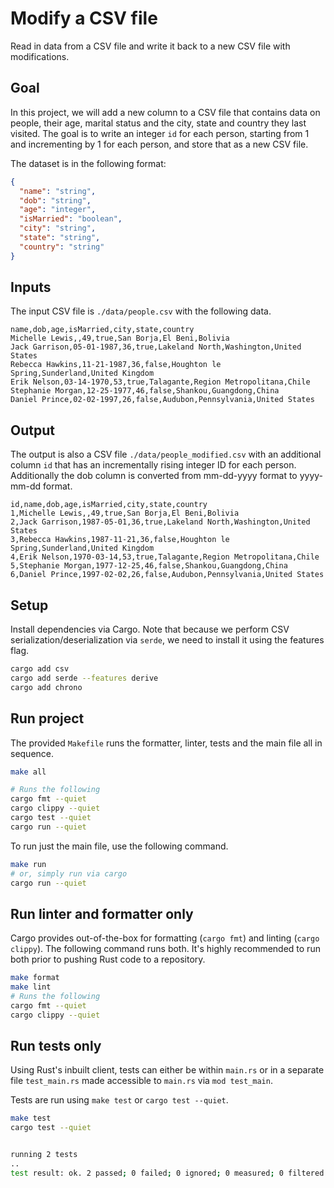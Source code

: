 # Modify a CSV file

Read in data from a CSV file and write it back to a new CSV file with modifications.

## Goal

In this project, we will add a new column to a CSV file that contains data on people, their age, marital status and the city, state and country they last visited. The goal is to write an integer `id` for each person, starting from 1 and incrementing by 1 for each person, and store that as a new CSV file.

The dataset is in the following format:

```json
{
  "name": "string",
  "dob": "string",
  "age": "integer",
  "isMarried": "boolean",
  "city": "string",
  "state": "string",
  "country": "string"
}
```

## Inputs

The input CSV file is `./data/people.csv` with the following data.

```csv
name,dob,age,isMarried,city,state,country
Michelle Lewis,,49,true,San Borja,El Beni,Bolivia
Jack Garrison,05-01-1987,36,true,Lakeland North,Washington,United States
Rebecca Hawkins,11-21-1987,36,false,Houghton le Spring,Sunderland,United Kingdom
Erik Nelson,03-14-1970,53,true,Talagante,Region Metropolitana,Chile
Stephanie Morgan,12-25-1977,46,false,Shankou,Guangdong,China
Daniel Prince,02-02-1997,26,false,Audubon,Pennsylvania,United States
```

## Output

The output is also a CSV file `./data/people_modified.csv` with an additional column `id` that has an incrementally rising integer ID for each person.
Additionally the dob column is converted from mm-dd-yyyy format to yyyy-mm-dd format.

```csv
id,name,dob,age,isMarried,city,state,country
1,Michelle Lewis,,49,true,San Borja,El Beni,Bolivia
2,Jack Garrison,1987-05-01,36,true,Lakeland North,Washington,United States
3,Rebecca Hawkins,1987-11-21,36,false,Houghton le Spring,Sunderland,United Kingdom
4,Erik Nelson,1970-03-14,53,true,Talagante,Region Metropolitana,Chile
5,Stephanie Morgan,1977-12-25,46,false,Shankou,Guangdong,China
6,Daniel Prince,1997-02-02,26,false,Audubon,Pennsylvania,United States
```

## Setup

Install dependencies via Cargo. Note that because we perform CSV serialization/deserialization via `serde`, we need to install it using the features flag.

```bash
cargo add csv
cargo add serde --features derive
cargo add chrono
```

## Run project

The provided `Makefile` runs the formatter, linter, tests and the main file all in sequence.

```bash
make all

# Runs the following
cargo fmt --quiet
cargo clippy --quiet
cargo test --quiet
cargo run --quiet
```

To run just the main file, use the following command.

```bash
make run
# or, simply run via cargo
cargo run --quiet
```

## Run linter and formatter only

Cargo provides out-of-the-box for formatting (`cargo fmt`) and linting (`cargo clippy`). The following command runs both. It's highly recommended to run both prior to pushing Rust code to a repository.

```bash
make format
make lint
# Runs the following
cargo fmt --quiet
cargo clippy --quiet
```

## Run tests only

Using Rust's inbuilt client, tests can either be within `main.rs` or in a separate file `test_main.rs` made accessible to `main.rs` via `mod test_main`.

Tests are run using `make test` or `cargo test --quiet`.

```bash
make test
cargo test --quiet


running 2 tests
..
test result: ok. 2 passed; 0 failed; 0 ignored; 0 measured; 0 filtered out; finished in 0.00s
```

